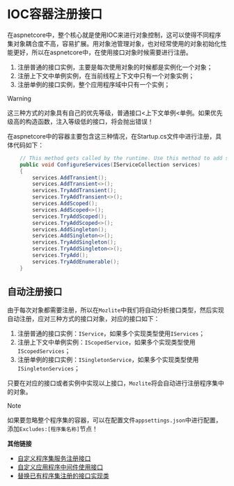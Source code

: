# IOC容器注册接口

在aspnetcore中，整个核心就是使用IOC来进行对象控制，这可以使得不同程序集对象耦合度不高，容易扩展。用对象池管理对象，也对经常使用的对象初始化性能更好，所以在aspnetcore中，在使用接口对象时候需要进行注册。

1. 注册普通的接口实例，主要是每次使用对象的时候都是实例化一个对象；
2. 注册上下文中单例实例，在当前线程上下文中只有一个对象实例；
3. 注册单例的接口实例，整个应用程序域中只有一个实例；

>[!Warning]
>这三种方式的对象具有自己的优先等级，普通接口<上下文单例<单例。如果优先级高的构造函数，注入等级低的接口，将会抛出错误！

在aspnetcore中的容器主要包含这三种情况，在Startup.cs文件中进行注册，具体代码如下：

```csharp
    // This method gets called by the runtime. Use this method to add services to the container.
    public void ConfigureServices(IServiceCollection services)
    {
        services.AddTransient();
        services.AddTransient<>();
        services.TryAddTransient();
        services.TryAddTransient<>();
        services.AddScoped();
        services.AddScoped<>();
        services.TryAddScoped();
        services.TryAddScoped<>();
        services.AddSingleton();
        services.AddSingleton<>();
        services.TryAddSingleton();
        services.TryAddSingleton<>();
        services.TryAdd();
        services.TryAddEnumerable();
    }
```

## 自动注册接口

由于每次对象都需要注册，所以在`Mozlite`中我们将自动分析接口类型，然后实现自动注册，应对三种方式的接口对象，对应的接口如下：

1. 注册普通的接口实例：`IService`，如果多个实现类型使用`IServices`；
2. 注册上下文中单例实例：`IScopedService`，如果多个实现类型使用`IScopedServices`；
3. 注册单例的接口实例：`ISingletonService`，如果多个实现类型使用`ISingletonServices`；

只要在对应的接口或者实例中实现以上接口，`Mozlite`将会自动进行注册程序集中的对象。

>[!NOTE]
>如果要忽略整个程序集的容器，可以在配置文件`appsettings.json`中进行配置，添加`Excludes:[程序集名称]`节点！

**其他链接**

* [自定义程序集服务注册接口](service.md)
* [自定义应用程序中间件使用接口](app.md)
* [替换已有程序集注册的接口实现类](suppress.md)